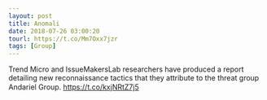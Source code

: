 ```yaml
---
layout: post
title: Anomali
date: 2018-07-26 03:00:20
tourl: https://t.co/Mm7Oxx7jzr
tags: [Group]
---
```

Trend Micro and IssueMakersLab researchers have produced a report detailing new reconnaissance tactics that they attribute to the threat group Andariel Group. https://t.co/kxjNRtZ7j5